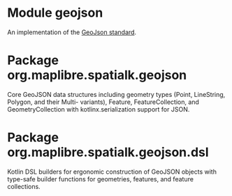 # Module geojson

An implementation of the
[GeoJson standard](https://datatracker.ietf.org/doc/html/rfc7946).

# Package org.maplibre.spatialk.geojson

Core GeoJSON data structures including geometry types (Point, LineString,
Polygon, and their Multi- variants), Feature, FeatureCollection, and
GeometryCollection with kotlinx.serialization support for JSON.

# Package org.maplibre.spatialk.geojson.dsl

Kotlin DSL builders for ergonomic construction of GeoJSON objects with type-safe
builder functions for geometries, features, and feature collections.
